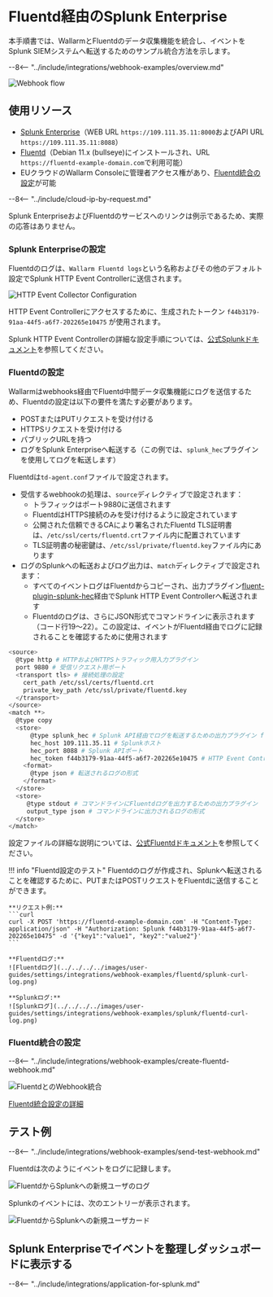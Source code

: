 [splunk-dashboard-by-wallarm-img]: ../../../../images/user-guides/settings/integrations/splunk-dashboard-by-wallarm.png

# Fluentd経由のSplunk Enterprise

本手順書では、WallarmとFluentdのデータ収集機能を統合し、イベントをSplunk SIEMシステムへ転送するためのサンプル統合方法を示します。

--8<-- "../include/integrations/webhook-examples/overview.md"

![Webhook flow](../../../../images/user-guides/settings/integrations/webhook-examples/fluentd/splunk-scheme.png)

## 使用リソース

* [Splunk Enterprise](#splunk-enterprise-configuration)（WEB URL `https://109.111.35.11:8000`およびAPI URL `https://109.111.35.11:8088`）
* [Fluentd](#fluentd-configuration)（Debian 11.x (bullseye)にインストールされ、URL `https://fluentd-example-domain.com`で利用可能）
* EUクラウドのWallarm Consoleに管理者アクセス権があり、[Fluentd統合の設定](#configuration-of-fluentd-integration)が可能

--8<-- "../include/cloud-ip-by-request.md"

Splunk EnterpriseおよびFluentdのサービスへのリンクは例示であるため、実際の応答はありません。

### Splunk Enterpriseの設定

Fluentdのログは、`Wallarm Fluentd logs`という名称およびその他のデフォルト設定でSplunk HTTP Event Controllerに送信されます。

![HTTP Event Collector Configuration](../../../../images/user-guides/settings/integrations/webhook-examples/splunk/fluentd-setup.png)

HTTP Event Controllerにアクセスするために、生成されたトークン `f44b3179-91aa-44f5-a6f7-202265e10475` が使用されます。

Splunk HTTP Event Controllerの詳細な設定手順については、[公式Splunkドキュメント](https://docs.splunk.com/Documentation/Splunk/8.0.5/Data/UsetheHTTPEventCollector)を参照してください。

### Fluentdの設定

Wallarmはwebhooks経由でFluentd中間データ収集機能にログを送信するため、Fluentdの設定は以下の要件を満たす必要があります。

* POSTまたはPUTリクエストを受け付ける
* HTTPSリクエストを受け付ける
* パブリックURLを持つ
* ログをSplunk Enterpriseへ転送する（この例では、`splunk_hec`プラグインを使用してログを転送します）

Fluentdは`td-agent.conf`ファイルで設定されます。

* 受信するwebhookの処理は、`source`ディレクティブで設定されます：
    * トラフィックはポート9880に送信されます
    * FluentdはHTTPS接続のみを受け付けるように設定されています
    * 公開された信頼できるCAにより署名されたFluentd TLS証明書は、`/etc/ssl/certs/fluentd.crt`ファイル内に配置されています
    * TLS証明書の秘密鍵は、`/etc/ssl/private/fluentd.key`ファイル内にあります
* ログのSplunkへの転送およびログ出力は、`match`ディレクティブで設定されます：
    * すべてのイベントログはFluentdからコピーされ、出力プラグイン[fluent-plugin-splunk-hec](https://github.com/splunk/fluent-plugin-splunk-hec)経由でSplunk HTTP Event Controllerへ転送されます
    * Fluentdのログは、さらにJSON形式でコマンドラインに表示されます（コード行19～22）。この設定は、イベントがFluentd経由でログに記録されることを確認するために使用されます

```bash linenums="1"
<source>
  @type http # HTTPおよびHTTPSトラフィック用入力プラグイン
  port 9880 # 受信リクエスト用ポート
  <transport tls> # 接続処理の設定
    cert_path /etc/ssl/certs/fluentd.crt
    private_key_path /etc/ssl/private/fluentd.key
  </transport>
</source>
<match **>
  @type copy
  <store>
      @type splunk_hec # Splunk API経由でログを転送するための出力プラグイン fluent-plugin-splunk-hec
      hec_host 109.111.35.11 # Splunkホスト
      hec_port 8088 # Splunk APIポート
      hec_token f44b3179-91aa-44f5-a6f7-202265e10475 # HTTP Event Controllerトークン
    <format>
      @type json # 転送されるログの形式
    </format>
  </store>
  <store>
     @type stdout # コマンドラインにFluentdログを出力するための出力プラグイン
     output_type json # コマンドラインに出力されるログの形式
  </store>
</match>
```

設定ファイルの詳細な説明については、[公式Fluentdドキュメント](https://docs.fluentd.org/configuration/config-file)を参照してください。

!!! info "Fluentd設定のテスト"
    Fluentdのログが作成され、Splunkへ転送されることを確認するために、PUTまたはPOSTリクエストをFluentdに送信することができます。

    **リクエスト例:**
    ```curl
    curl -X POST 'https://fluentd-example-domain.com' -H "Content-Type: application/json" -H "Authorization: Splunk f44b3179-91aa-44f5-a6f7-202265e10475" -d '{"key1":"value1", "key2":"value2"}'
    ```

    **Fluentdログ:**
    ![Fluentdログ](../../../../images/user-guides/settings/integrations/webhook-examples/fluentd/splunk-curl-log.png)

    **Splunkログ:**
    ![Splunkログ](../../../../images/user-guides/settings/integrations/webhook-examples/splunk/fluentd-curl-log.png)

### Fluentd統合の設定

--8<-- "../include/integrations/webhook-examples/create-fluentd-webhook.md"

![FluentdとのWebhook統合](../../../../images/user-guides/settings/integrations/add-fluentd-integration.png)

[Fluentd統合設定の詳細](../fluentd.md)

## テスト例

--8<-- "../include/integrations/webhook-examples/send-test-webhook.md"

Fluentdは次のようにイベントをログに記録します。

![FluentdからSplunkへの新規ユーザのログ](../../../../images/user-guides/settings/integrations/webhook-examples/fluentd/splunk-user-log.png)

Splunkのイベントには、次のエントリーが表示されます。

![FluentdからSplunkへの新規ユーザカード](../../../../images/user-guides/settings/integrations/webhook-examples/splunk/fluentd-user.png)

## Splunk Enterpriseでイベントを整理しダッシュボードに表示する

--8<-- "../include/integrations/application-for-splunk.md"